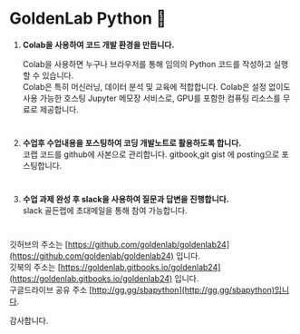 # **GoldenLab Python** :memo:


1. **Colab을 사용하여 코드 개발 환경을 만듭니다.**   

   Colab을 사용하면 누구나 브라우저를 통해 임의의 Python 코드를 작성하고 실행할 수 있습니다.    
   Colab은 특히 머신러닝, 데이터 분석 및 교육에 적합합니다. 
   Colab은 설정 없이도 사용 가능한 호스팅 Jupyter 메모장 서비스로, GPU를 포함한 컴퓨팅 리소스를 무료로 제공합니다.   
 
#
2. **수업후 수업내용을 포스팅하여 코딩 개발노트로 활용하도록 합니다.**  
   코랩 코드를 github에 사본으로 관리합니다. 
   gitbook,git gist 에 posting으로 포스팅합니다.   
  
#   
3. **수업 과제 완성 후 slack을 사용하여 질문과 답변을 진행합니다.**  
   slack 골든랩에 초대메일을 통해 참여 가능합니다.  
  
#  
   
깃허브의 주소는 [https://github.com/goldenlab/goldenlab24](https://github.com/goldenlab/goldenlab24) 입니다.   
깃북의 주소는 [https://goldenlab.gitbooks.io/goldenlab24](https://goldenlab.gitbooks.io/goldenlab24) 입니다.   
구글드라이브 공유 주소 [http://gg.gg/sbapython](http://gg.gg/sbapython)입니다.  

감사합니다.
